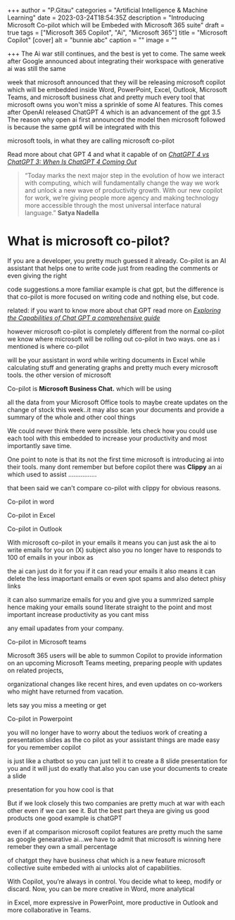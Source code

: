 +++
author = "P.Gitau"
categories = "Artificial Intelligence & Machine Learning"
date = 2023-03-24T18:54:35Z
description = "Introducing Microsoft Co-pilot which will be Embeded with Microsoft 365 suite"
draft = true
tags = ["Microsoft 365 Copilot", "Ai", "Microsoft 365"]
title = "Microsoft Copilot"
[cover]
alt = "bunnie abc"
caption = ""
image = ""

+++
The Ai war still continues, and the best is yet to come. The same week after Google announced about integrating their workspace with generative ai was still the same

week that microsoft announced that they will be releasing microsoft copilot which will be embedded inside  Word, PowerPoint, Excel, Outlook, Microsoft Teams, and microsoft business chat and pretty much every tool that microsoft owns you won't miss a sprinkle of some AI features. This comes after OpenAI released ChatGPT 4 which is an advancement of the gpt 3.5 The reason why open ai first announced the model then microsoft followed is because the same gpt4 will be integrated with this

microsoft tools, in what they are calling microsoft co-pilot

Read more about chat GPT 4 and what it capable of on [_ChatGPT 4 vs ChatGPT 3: When Is ChatGPT 4 Coming Out_](https://www.blog.bunnieabc.com/posts/chatgpt-4-vs-chatgpt-3-when-is-chatgpt-4-coming-out/)

> “Today marks the next major step in the evolution of how we interact with computing, which will fundamentally change the way we work and unlock a new wave of productivity growth. With our new copilot for work, we’re giving people more agency and making technology more accessible through the most universal interface natural language.” **Satya Nadella**

# What is microsoft co-pilot?

If you are a developer, you pretty much guessed it already. Co-pilot is an AI assistant that helps one to write code just from reading the comments or even giving the right

code suggestions.a more familiar example is chat gpt, but the difference is that co-pilot is more focused on writing code and nothing else, but code.

related: if you want to know more about chat GPT read more on [_Exploring the Capabilities of Chat GPT a comprehensive guide_](https://www.blog.bunnieabc.com/posts/what-is-chat-gpt-and-why-you-need-it/)

however microsoft co-pilot is completely different from the normal co-pilot we know where microsoft will be rolling out co-pilot in two ways. one as i mentioned is where co-pilot

will be your assistant in word while writing documents in Excel while calculating stuff and generating graphs and pretty much every microsoft tools. the other version of microsoft

Co-pilot is **Microsoft Business Chat.** which will be using

all the data from your Microsoft Office tools to maybe create updates on the change of stock this week..it may also scan your documents and provide a summary of the whole and other cool things

We could never think there were possible. lets check how you could use each tool with this embedded to increase your productivity and most importantly save time.

One point to note is that its not the first time microsoft is introducing ai into their tools. many dont remember but before copilot there was **Clippy** an ai which used to assist ................

that been said we can't compare co-pilot with clippy for obvious reasons.

Co-pilot in word

Co-pilot in Excel

Co-pilot in Outlook

With microsoft co-pilot in your emails it means you can just ask the ai to write emails for you on (X) subject also you no longer have to responds to 100 of emails in your inbox as

the ai can just do it for you if it can read your emails it also means it can delete the less imaportant emails or even spot spams and also detect phisy links

it can also summarize emails for you and give you a summrized sample hence making your emails sound literate straight to the point and most important increase productivity as you cant miss

any email upadates from your company.

Co-pilot in Microsoft teams

Microsoft 365 users will be able to summon Copilot to provide information on an upcoming Microsoft Teams meeting, preparing people with updates on related projects,

organizational changes like recent hires, and even updates on co-workers who might have returned from vacation.

lets say you miss a meeting or get

Co-pilot in Powerpoint

you will no longer have to worry about the tediuos work of creating a presentation slides as the co pilot as your assistant things are made easy for you remember copilot

is just like a chatbot so you can just tell it to create a 8 slide presentation for you and it will just do exatly that.also you can use your documents to create a slide

presentation for you how cool is that

But if we look closely this two companies are pretty much at war with each other even if we can see it. But the best part theya are giving us good products one good example is chatGPT

even if at comparison microsoft copilot features are pretty much the same as google genearative ai...we have to admit that microsoft is winning here remeber they own a small percentage

of chatgpt they have business chat which is a new feature microsoft collective suite embeded with ai unlocks alot of capabilities.

With Copilot, you’re always in control. You decide what to keep, modify or discard. Now, you can be more creative in Word, more analytical

in Excel, more expressive in PowerPoint, more productive in Outlook and more collaborative in Teams.